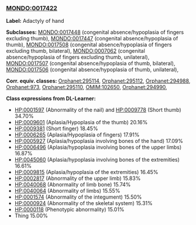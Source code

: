 
### [MONDO:0017422](http://purl.obolibrary.org/obo/MONDO_0017422)
**Label:** Adactyly of hand

**Subclasses:** [MONDO:0017448](http://purl.obolibrary.org/obo/MONDO_0017448) (congenital absence/hypoplasia of fingers excluding thumb), [MONDO:0017447](http://purl.obolibrary.org/obo/MONDO_0017447) (congenital absence/hypoplasia of thumb), [MONDO:0017508](http://purl.obolibrary.org/obo/MONDO_0017508) (congenital absence/hypoplasia of fingers excluding thumb, bilateral), [MONDO:0007062](http://purl.obolibrary.org/obo/MONDO_0007062) (congenital absence/hypoplasia of fingers excluding thumb, unilateral), [MONDO:0017507](http://purl.obolibrary.org/obo/MONDO_0017507) (congenital absence/hypoplasia of thumb, bilateral), [MONDO:0017506](http://purl.obolibrary.org/obo/MONDO_0017506) (congenital absence/hypoplasia of thumb, unilateral), 

**Corr. equiv. classes:** [Orphanet:295114](http://www.orpha.net/ORDO/Orphanet_295114), [Orphanet:295112](http://www.orpha.net/ORDO/Orphanet_295112), [Orphanet:294988](http://www.orpha.net/ORDO/Orphanet_294988), [Orphanet:973](http://www.orpha.net/ORDO/Orphanet_973), [Orphanet:295110](http://www.orpha.net/ORDO/Orphanet_295110), [OMIM:102650](http://purl.obolibrary.org/obo/OMIM_102650), [Orphanet:294990](http://www.orpha.net/ORDO/Orphanet_294990), 

**Class expressions from DL-Learner:**

- [HP:0001597](http://purl.obolibrary.org/obo/HP_0001597) (Abnormality of the nail) and [HP:0009778](http://purl.obolibrary.org/obo/HP_0009778) (Short thumb) 34.70%
- [HP:0009601](http://purl.obolibrary.org/obo/HP_0009601) (Aplasia/Hypoplasia of the thumb) 20.16%
- [HP:0009381](http://purl.obolibrary.org/obo/HP_0009381) (Short finger) 18.45%
- [HP:0006265](http://purl.obolibrary.org/obo/HP_0006265) (Aplasia/Hypoplasia of fingers) 17.91%
- [HP:0005927](http://purl.obolibrary.org/obo/HP_0005927) (Aplasia/hypoplasia involving bones of the hand) 17.09%
- [HP:0006496](http://purl.obolibrary.org/obo/HP_0006496) (Aplasia/hypoplasia involving bones of the upper limbs) 16.87%
- [HP:0045060](http://purl.obolibrary.org/obo/HP_0045060) (Aplasia/hypoplasia involving bones of the extremities) 16.61%
- [HP:0009815](http://purl.obolibrary.org/obo/HP_0009815) (Aplasia/hypoplasia of the extremities) 16.45%
- [HP:0002817](http://purl.obolibrary.org/obo/HP_0002817) (Abnormality of the upper limb) 15.83%
- [HP:0040068](http://purl.obolibrary.org/obo/HP_0040068) (Abnormality of limb bone) 15.74%
- [HP:0040064](http://purl.obolibrary.org/obo/HP_0040064) (Abnormality of limbs) 15.55%
- [HP:0001574](http://purl.obolibrary.org/obo/HP_0001574) (Abnormality of the integument) 15.50%
- [HP:0000924](http://purl.obolibrary.org/obo/HP_0000924) (Abnormality of the skeletal system) 15.31%
- [HP:0000118](http://purl.obolibrary.org/obo/HP_0000118) (Phenotypic abnormality) 15.01%
- Thing 15.00%


